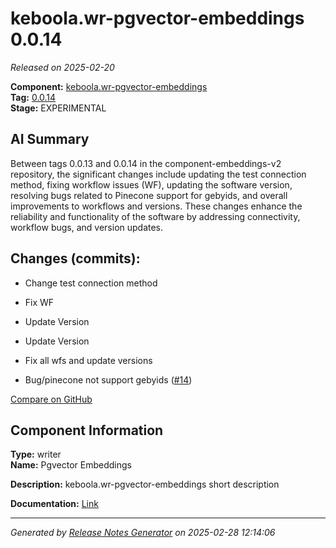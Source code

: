 # keboola.wr-pgvector-embeddings 0.0.14

_Released on 2025-02-20_

**Component:** [keboola.wr-pgvector-embeddings](https://github.com/keboola/component-embeddings-v2)  
**Tag:** [0.0.14](https://github.com/keboola/component-embeddings-v2/releases/tag/0.0.14)  
**Stage:** EXPERIMENTAL  


## AI Summary
Between tags 0.0.13 and 0.0.14 in the component-embeddings-v2 repository, the significant changes include updating the test connection method, fixing workflow issues (WF), updating the software version, resolving bugs related to Pinecone support for gebyids, and overall improvements to workflows and versions. These changes enhance the reliability and functionality of the software by addressing connectivity, workflow bugs, and version updates.



## Changes (commits):


- Change test connection method 
  



- Fix WF 
  



- Update Version 
  



- Update Version 
  



- Fix all wfs and update versions 
  



- Bug/pinecone not support gebyids ([#14](https://github.com/keboola/component-embeddings-v2/pull/14))
  



[Compare on GitHub](https://github.com/component-embeddings-v2/compare/0.0.13...0.0.14)



## Component Information
**Type:** writer  
**Name:** Pgvector Embeddings  

**Description:** keboola.wr-pgvector-embeddings short description  


**Documentation:** [Link](https://github.com/keboola/component-embeddings-v2/blob/master/README.md)  



---
_Generated by [Release Notes Generator](https://github.com/keboola/release-notes-generator) on 2025-02-28 12:14:06_ 